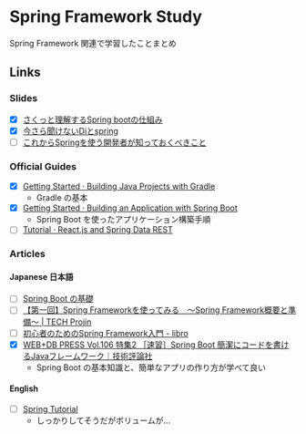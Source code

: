 Spring Framework Study
======================

Spring Framework 関連で学習したことまとめ

## Links

### Slides

- [x] [さくっと理解するSpring bootの仕組み](https://www.slideshare.net/OgawaTakeshi/spring-boot-71285225)
- [x] [今さら聞けないDiとspring](https://www.slideshare.net/KouheiToki/dispring)
- [ ] [これからSpringを使う開発者が知っておくべきこと](https://www.slideshare.net/KouheiToki/spring-121307860?fbclid=IwAR2pEYoUIywgCYTrr948w0_rl2LEaAvo8OGbLNnj6RsGIu6nQmEPXVOW9zc)

### Official Guides

- [x] [Getting Started · Building Java Projects with Gradle](https://spring.io/guides/gs/gradle/)
    - Gradle の基本
- [x] [Getting Started · Building an Application with Spring Boot](https://spring.io/guides/gs/spring-boot/)
    - Spring Boot を使ったアプリケーション構築手順
- [ ] [Tutorial · React.js and Spring Data REST](https://spring.io/guides/tutorials/react-and-spring-data-rest/)

### Articles

#### Japanese 日本語

- [ ] [Spring Boot の基礎](https://www.ibm.com/developerworks/jp/java/library/j-spring-boot-basics-perry/index.html)
- [ ] [【第一回】Spring Frameworkを使ってみる　～Spring Framework概要と準備～ | TECH Projin](https://tech.pjin.jp/blog/2016/04/28/springframework1/)
- [ ] [初心者のためのSpring Framework入門 - libro](https://www.tuyano.com/index2?id=4466003)
- [x] [WEB+DB PRESS Vol.106 特集2 ［速習］Spring Boot 簡潔にコードを書けるJavaフレームワーク｜技術評論社](https://gihyo.jp/magazine/wdpress/archive/2018/vol106)
    - Spring Boot の基本知識と、簡単なアプリの作り方が学べて良い

#### English

- [ ] [Spring Tutorial](https://www.tutorialspoint.com/spring/)
    - しっかりしてそうだがボリュームが...

